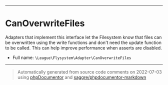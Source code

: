 ***

# CanOverwriteFiles

Adapters that implement this interface let the Filesystem know that files can be overwritten using the write
functions and don't need the update function to be called. This can help improve performance when asserts are disabled.



* Full name: `\League\Flysystem\Adapter\CanOverwriteFiles`





***
> Automatically generated from source code comments on 2022-07-03 using [phpDocumentor](http://www.phpdoc.org/) and [saggre/phpdocumentor-markdown](https://github.com/Saggre/phpDocumentor-markdown)

